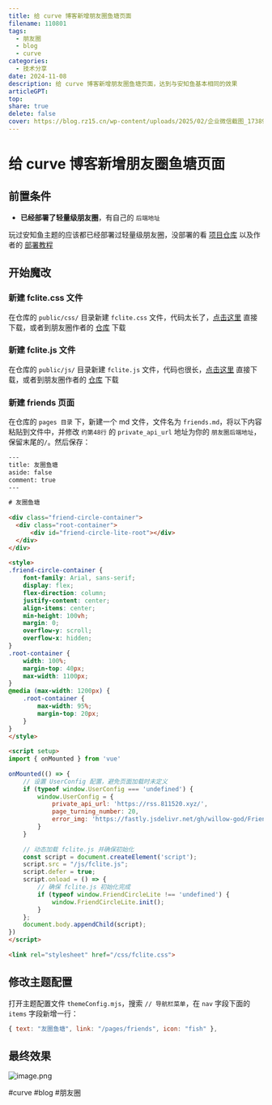 ```yaml
---  
title: 给 curve 博客新增朋友圈鱼塘页面  
filename: 110801  
tags:  
  - 朋友圈  
  - blog  
  - curve  
categories:  
  - 技术分享  
date: 2024-11-08  
description: 给 curve 博客新增朋友圈鱼塘页面，达到与安知鱼基本相同的效果  
articleGPT:   
top:   
share: true  
delete: false  
cover: https://blog.rz15.cn/wp-content/uploads/2025/02/企业微信截图_17389922044411.png
---  
```

  
# 给 curve 博客新增朋友圈鱼塘页面  
  
## 前置条件  
  
- **已经部署了轻量级朋友圈**，有自己的 `后端地址`  
  
玩过安知鱼主题的应该都已经部署过轻量级朋友圈，没部署的看 [项目仓库](https://github.com/willow-god/Friend-Circle-Lite) 以及作者的 [部署教程](https://blog.liushen.fun/posts/4dc716ec/)  
  
## 开始魔改  
  
### 新建 fclite.css 文件  
  
在仓库的 `public/css/` 目录新建 `fclite.css` 文件，代码太长了，[点击这里](https://pan.811520.xyz/cdn/fclite.css) 直接下载，或者到朋友圈作者的 [仓库](https://github.com/willow-god/Friend-Circle-Lite/tree/main/main) 下载  
  
### 新建 fclite.js 文件  
  
在仓库的 `public/js/` 目录新建 `fclite.js` 文件，代码也很长，[点击这里](https://pan.811520.xyz/cdn/fclite.js) 直接下载，或者到朋友圈作者的 [仓库](https://github.com/willow-god/Friend-Circle-Lite/tree/main/main) 下载  
  
### 新建 friends 页面  
  
在仓库的 `pages 目录` 下，新建一个 md 文件，文件名为 `friends.md`，将以下内容粘贴到文件中，并修改 `约第48行` 的 `private_api_url` 地址为你的 `朋友圈后端地址`，保留末尾的`/`。然后保存：  
  
```html  
---  
title: 友圈鱼塘  
aside: false  
comment: true  
---  
  
# 友圈鱼塘  
  
<div class="friend-circle-container">  
  <div class="root-container">  
      <div id="friend-circle-lite-root"></div>  
  </div>  
</div>  
  
<style>  
.friend-circle-container {  
    font-family: Arial, sans-serif;  
    display: flex;  
    flex-direction: column;  
    justify-content: center;  
    align-items: center;  
    min-height: 100vh;  
    margin: 0;  
    overflow-y: scroll;  
    overflow-x: hidden;  
}  
.root-container {  
    width: 100%;  
    margin-top: 40px;  
    max-width: 1100px;  
}  
@media (max-width: 1200px) {  
    .root-container {  
        max-width: 95%;  
        margin-top: 20px;  
    }  
}  
</style>  
  
<script setup>  
import { onMounted } from 'vue'  
  
onMounted(() => {  
    // 设置 UserConfig 配置，避免页面加载时未定义  
    if (typeof window.UserConfig === 'undefined') {  
        window.UserConfig = {  
            private_api_url: 'https://rss.811520.xyz/',  
            page_turning_number: 20,  
            error_img: 'https://fastly.jsdelivr.net/gh/willow-god/Friend-Circle-Lite@latest/static/favicon.ico'  
        }  
    }  
  
    // 动态加载 fclite.js 并确保初始化  
    const script = document.createElement('script');  
    script.src = "/js/fclite.js";  
    script.defer = true;  
    script.onload = () => {  
        // 确保 fclite.js 初始化完成  
        if (typeof window.FriendCircleLite !== 'undefined') {  
            window.FriendCircleLite.init();  
        }  
    };  
    document.body.appendChild(script);  
})  
</script>  
  
<link rel="stylesheet" href="/css/fclite.css">  
```  
  
## 修改主题配置  
  
打开主题配置文件 `themeConfig.mjs`，搜索 `// 导航栏菜单`，在 `nav` 字段下面的 `items` 字段新增一行：  
  
```js  
{ text: "友圈鱼塘", link: "/pages/friends", icon: "fish" },  
```  
  
## 最终效果  
  
![image.png](https://pan.811520.xyz/2024-11/1731046927-image.webp)  
  
#curve #blog #朋友圈  
